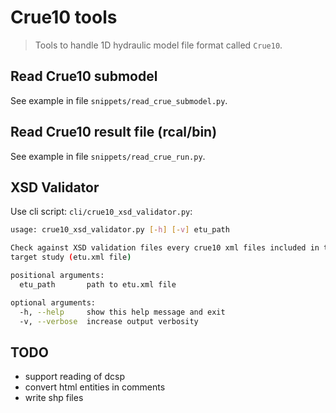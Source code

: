 Crue10 tools
============

> Tools to handle 1D hydraulic model file format called `Crue10`.

## Read Crue10 submodel

See example in file `snippets/read_crue_submodel.py`.

## Read Crue10 result file (rcal/bin)

See example in file `snippets/read_crue_run.py`.

## XSD Validator

Use cli script: `cli/crue10_xsd_validator.py`:

```bash
usage: crue10_xsd_validator.py [-h] [-v] etu_path

Check against XSD validation files every crue10 xml files included in the
target study (etu.xml file)

positional arguments:
  etu_path       path to etu.xml file

optional arguments:
  -h, --help     show this help message and exit
  -v, --verbose  increase output verbosity
```

## TODO
* support reading of dcsp
* convert html entities in comments
* write shp files
